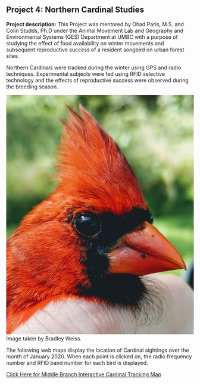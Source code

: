 ## Project 4: Northern Cardinal Studies

**Project description:** This Project was mentored by Ohad Paris, M.S. and Colin Studds, Ph.D under the Animal Movement Lab and Geography and Environmental Systems (GES) Department at UMBC with a purpose of studying the effect of food availability on winter movements and subsequent reproductive success of a resident songbird on urban forest sites. 

Northern Cardinals were tracked during the winter using GPS and radio techniques. Experimental subjects were fed using RFID selective technology and the effects of reproductive success were observed during the breeding season.
 
<img src="../images/Cardicrop.jpg?raw=true"/>
Image taken by Bradley Weiss.

The following web maps display the location of Cardinal sightings over the month of January 2020. When each point is clicked on, the radio frequency number and RFID band number for each bird is displayed. 

[Click Here for Middle Branch Interactive Cardinal Tracking Map](/qgis2web_2020_02_17-23_11_02_383213)
